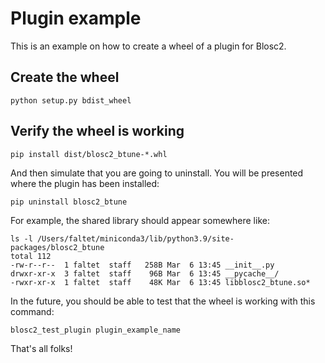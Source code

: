 # Plugin example

This is an example on how to create a wheel of a plugin for Blosc2.

## Create the wheel

```shell
python setup.py bdist_wheel
```

## Verify the wheel is working

```shell
pip install dist/blosc2_btune-*.whl
```

And then simulate that you are going to uninstall.  You will be presented where the plugin has been installed:

```shell
pip uninstall blosc2_btune
```

For example, the shared library should appear somewhere like:

```shell
ls -l /Users/faltet/miniconda3/lib/python3.9/site-packages/blosc2_btune
total 112
-rw-r--r--  1 faltet  staff   258B Mar  6 13:45 __init__.py
drwxr-xr-x  3 faltet  staff    96B Mar  6 13:45 __pycache__/
-rwxr-xr-x  1 faltet  staff    48K Mar  6 13:45 libblosc2_btune.so*
```

In the future, you should be able to test that the wheel is working with this command:

```shell
blosc2_test_plugin plugin_example_name
```

That's all folks!
